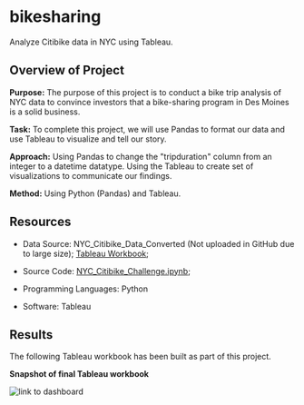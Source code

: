 # bikesharing
Analyze Citibike data in NYC using Tableau. 

## Overview of Project
**Purpose:**
The purpose of this project is to conduct a bike trip analysis of NYC data to convince investors that a bike-sharing program in Des Moines is a solid business.

**Task:** 
To complete this project, we will use Pandas  to format our data and use Tableau to visualize and tell our story.

**Approach:**
Using Pandas to change the "tripduration" column from an integer to a datetime datatype.
Using the Tableau to create set of visualizations to communicate our findings.

**Method:** Using Python (Pandas) and Tableau.


## Resources
- Data Source: NYC_Citibike_Data_Converted (Not uploaded in GitHub due to large size); [Tableau Workbook](https://public.tableau.com/profile/monika.spiritova#!/vizhome/NYCCitibikeRidesAnalysisChallenge/Story1?publish=yes); 

- Source Code: 
    [NYC_Citibike_Challenge.ipynb](NYC_Citibike_Challenge.ipynb); 

- Programming Languages: Python
- Software: Tableau

## Results

The following Tableau workbook has been built as part of this project.


**Snapshot of final Tableau workbook**

![link to dashboard](https://public.tableau.com/profile/monika.spiritova#!/vizhome/NYCCitibikeRidesAnalysisChallenge/Story1?publish=yes "Click to go to Tableau Workbook")
